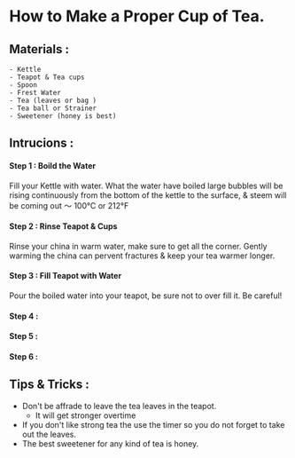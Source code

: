 # How to Make a Proper Cup of Tea. 

## Materials :
    - Kettle 
    - Teapot & Tea cups 
    - Spoon 
    - Frest Water 
    - Tea (leaves or bag )
    - Tea ball or Strainer  
    - Sweetener (honey is best)

## Intrucions : 
#### Step 1 : Boild the Water 
Fill your Kettle with water. What the water have boiled large bubbles will be rising continuously from the bottom of the kettle to the surface, & steem will be coming out ～ 100°C or 212°F

#### Step 2 : Rinse Teapot & Cups
Rinse your china in warm water, make sure to get all the corner. Gently warming the china can pervent fractures & keep your tea warmer longer.

#### Step 3 : Fill Teapot with Water 
Pour the boiled water into your teapot, be sure not to over fill it. Be careful!

#### Step 4 : 

#### Step 5 :

#### Step 6 :

## Tips & Tricks : 
- Don't be affrade to leave the tea leaves in the teapot. 
     - It will get stronger overtime 
- If you don't like strong tea the use the timer so you do not forget to take out the leaves. 
- The best sweetener for any kind of tea is honey. 
